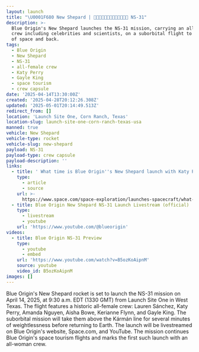 ```yaml
---
layout: launch
title: "\U0001F680 New Shepard | 👩‍🚀👩‍🚀👩‍🚀👩‍🚀👩‍🚀👩‍🚀🧳 NS-31"
description: >-
  Blue Origin's New Shepard launches the NS-31 mission, carrying an all-female
  crew including celebrities and scientists, on a suborbital flight to the edge
  of space and back.
tags:
  - Blue Origin
  - New Shepard
  - NS-31
  - all-female crew
  - Katy Perry
  - Gayle King
  - space tourism
  - crew capsule
date: '2025-04-14T13:30:00Z'
created: '2025-04-28T20:12:26.308Z'
updated: '2025-05-01T20:14:49.513Z'
redirect_from: []
location: 'Launch Site One, Corn Ranch, Texas'
location-slug: launch-site-one-corn-ranch-texas-usa
manned: true
vehicle: New Shepard
vehicle-type: rocket
vehicle-slug: new-shepard
payload: NS-31
payload-type: crew capsule
payload-description: ''
links:
  - title: ' What time is Blue Origin''s New Shepard launch with Katy Perry and Gayle King today? '
    type:
      - article
      - source
    url: >-
      https://www.space.com/space-exploration/launches-spacecraft/what-time-is-blue-origins-new-shepard-launch-with-katy-perry-and-gayle-king-on-april-14
  - title: Blue Origin New Shepard NS-31 Launch Livestream (official)
    type:
      - livestream
      - youtube
    url: 'https://www.youtube.com/@blueorigin'
videos:
  - title: Blue Origin NS-31 Preview
    type:
      - youtube
      - embed
    url: 'https://www.youtube.com/watch?v=B5ozKoAipnM'
    source: youtube
    video_id: B5ozKoAipnM
images: []
---
```

Blue Origin's New Shepard rocket is set to launch the NS-31 mission on April 14, 2025, at 9:30 a.m. EDT (1330 GMT) from Launch Site One in West Texas. The flight features a historic all-female crew: Lauren Sánchez, Katy Perry, Amanda Nguyen, Aisha Bowe, Kerianne Flynn, and Gayle King. The suborbital mission will take them above the Kármán line for several minutes of weightlessness before returning to Earth. The launch will be livestreamed on Blue Origin's website, Space.com, and YouTube. The mission continues Blue Origin's space tourism flights and marks the first such launch with an all-woman crew.
